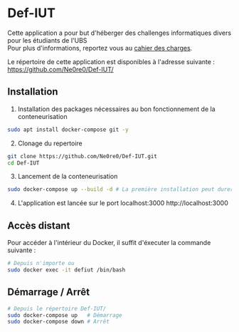 # Def-IUT

Cette application a pour but d'héberger des challenges informatiques divers pour les étudiants de l'UBS  
Pour plus d'informations, reportez vous au [cahier des charges](./documents/cahier_des_charges.pdf).

Le répertoire de cette application est disponibles à l'adresse suivante : https://github.com/Ne0re0/Def-IUT/


## Installation

1. Installation des packages nécessaires au bon fonctionnement de la conteneurisation
```bash
sudo apt install docker-compose git -y
```
2. Clonage du repertoire
```bash
git clone https://github.com/Ne0re0/Def-IUT.git
cd Def-IUT
```

3. Lancement de la conteneurisation
```bash
sudo docker-compose up --build -d # La première installation peut durer un certain moment en fonction de votre débit
```

4. L'application est lancée sur le port localhost:3000 http://localhost:3000

## Accès distant
Pour accéder à l'intérieur du Docker, il suffit d'éxecuter la commande suivante : 
```bash
# Depuis n'importe ou
sudo docker exec -it defiut /bin/bash
```

## Démarrage / Arrêt 
```bash
# Depuis le répertoire Def-IUT/
sudo docker-compose up   # Démarrage
sudo docker-compose down # Arrêt
```